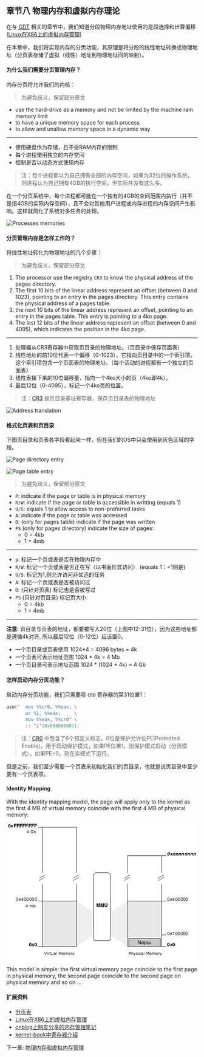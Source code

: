 ## 章节八 物理内存和虚拟内存理论

在与 [GDT](../Chapter-7/README.md/) 相关的章节中，我们知道分段物理内存地址使用的是段选择和计算偏移([Linux在X86上的虚拟内存管理](http://home.cuit.edu.cn/Js/KNK/FLK/linux/linux-1.htm))

在本章中，我们将实现内存的分页功能，其原理是将分段的线性地址转换成物理地址（分页表存储了虚拟（线性）地址到物理地址间的映射）。

#### 为什么我们需要分页管理内存？

内存分页将允许我们的内核：

> 为避免歧义，保留部分原文

* use the hard-drive as a memory and not be limited by the machine ram memory limit
* to have a unique memory space for each process
* to allow and unallow memory space in a dynamic way

-------------------------
* 使用硬盘作为存储，且不受RAM内存的限制
* 每个进程使用独立的内存空间
* 控制是否以动态方式使用内存

> 注：每个进程都以为自己拥有全部的内存空间，如果为32位的操作系统，则进程认为自己拥有4GB的执行空间，但实际并没有这么多。



在一个分页系统中，每个进程都可能在一个独有的4GB的空间范围内执行（并不是指4GB的实际内存空间），且不会对其他用户进程或内存进程的内存空间产生影响。这样就简化了系统对多任务的处理。

![Processes memories](./processes.png)


#### 分页管理内存是怎样工作的？



将线性地址转化为物理地址的几个步骤：

> 为避免歧义，保留部分原文

1. The processor use the registry `CR3` to know the physical address of the pages directory.
2. The first 10 bits of the linear address represent an offset (between 0 and 1023), pointing to an entry in the pages directory. This entry contains the physical address of a pages table.
3. the next 10 bits of the linear address represent an offset, pointing to an entry in the pages table. This entry is pointing to a 4ko page.
4. The last 12 bits of the linear address represent an offset (between 0 and 4095), which indicates the position in the 4ko page.

----------------------------
1. 处理器从CR3寄存器中获取页目录的物理地址。（页目录中保存页面表）
2. 线性地址的前10位代表一个偏移（0-1023），它指向页目录中的一个索引项。这个索引项包含一个页面表的物理地址。（每个活动的进程都有一个独立的页面表）
3. 线性表接下来的10位偏移量，指向一个4ko大小的页（4ko即4k）。
4. 最后12位（0-4095），标记一个4ko页的位置。

> 注：[CR3](http://oss.org.cn/kernel-book/ch02/2.1.3.htm) 是页目录基址寄存器，保存页目录表的物理地址

![Address translation](./paging_memory.png)


#### 格式化页表和页目录


下图页目录和页表各字段看起来一样，但在我们的OS中只会使用到灰色区域的字段。

![Page directory entry](./page_directory_entry.png)

![Page table entry](./page_table_entry.png)

> 为避免歧义，保留部分原文

* `P`: indicate if the page or table is in physical memory
* `R/W`: indicate if the page or table is accessible in writting (equals 1)
* `U/S`: equals 1 to allow access to non-preferred tasks
* `A`: indicate if the page or table was accessed
* `D`: (only for pages table) indicate if the page was written
* `PS` (only for pages directory) indicate the size of pages:
    * 0 = 4kb
    * 1 = 4mb

-------------------------------
* `p`: 标记一个页或表是否在物理内存中
* `R/W`: 标记一个页或表是否正在写（以书面形式访问） (equals 1：=1则是)
* `U/S`: 标记为1,则允许访问非优选的任务
* `A`: 标记一个页或表是否被访问过
* `D`: (只针对页表) 标记也是否被写过
* `PS` (只针对页目录) 标记页大小:
    * 0 = 4kb
    * 1 = 4mb

----------------------------------
**注意:** 页目录与页表的地址，都要被写入20位（上图中12-31位），因为这些地址都是遵循4k对齐, 所以最后12位（0-12位）应该置0。

* 一个页目录或页表使用 1024*4 = 4096 bytes = 4k
* 一个页表可表示地址范围 1024 * 4k = 4 Mb
* 一个页目录可表示地址范围 1024 * (1024 * 4k) = 4 Gb

#### 怎样启动内存分页功能？

启动内存分页功能，我们只需要将 `CR0` 寄存器的第31位置1：

```asm
asm("  mov %%cr0, %%eax; \
       or %1, %%eax;     \
       mov %%eax, %%cr0" \
       :: "i"(0x80000000));
```

>注：[CR0](http://oss.org.cn/kernel-book/ch02/2.1.3.htm) 中包含了6个预定义标志，0位是保护允许位PE(Protedted Enable)，用于启动保护模式，如果PE位置1，则保护模式启动（分页模式），如果PE=0，则在实模式下运行。

但是之前，我们至少需要一个页表来初始化我们的页目录，也就是说页目录中至少要有一个页表项。

#### Identity Mapping

With the identity mapping model, the page will apply only to the kernel as the first 4 MB of virtual memory coincide with the first 4 MB of physical memory:

![Identity Mapping](identitymapping.png)

This model is simple: the first virtual memory page coincide to the first page in physical memory, the second page coincide to the second page on physical memory and so on ...


#### 扩展资料
  * [分页表](http://zh.wikipedia.org/wiki/%E5%88%86%E9%A0%81%E8%A1%A8)
  * [Linux在X86上的虚拟内存管理](http://home.cuit.edu.cn/Js/KNK/FLK/linux/linux-1.htm)
  * [cnblog上网友分享的内存管理笔记](http://www.cnblogs.com/felixfang/p/3420462.html)
  * [kernel-book中寄存器介绍](http://oss.org.cn/kernel-book/ch02/2.1.3.htm)

下一章: [物理内存和虚拟内存管理](../Chapter-9/README.md/) 
